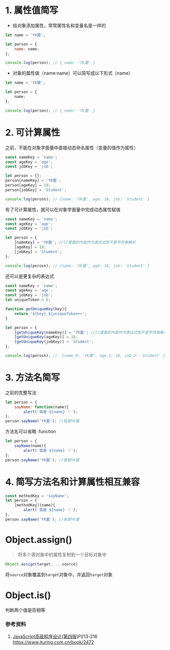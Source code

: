 
# 1. 属性值简写
- 给对象添加属性，常常属性名和变量名是一样的
```javascript
let name = 'YK菌';

let person = {
	name: name;
};

console.log(person); // { name: 'YK菌' }
```
- 对象的属性值（name:name）可以简写成以下形式（name）
```javascript
let name = 'YK菌';

let person = {
	name;
};

console.log(person); // { name: 'YK菌' }
```

# 2. 可计算属性
之前，不能在对象字面量中直接动态命名属性（变量的值作为属性）

```javascript
const nameKey = 'name';
const ageKey = 'age';
const jobKey = 'job';

let person = {};
person[nameKey] = 'YK菌';
person[ageKey] = 18;
person[jobKey] = 'Student';

console.log(perosn); // {name: 'YK菌', age: 18, job: 'Student' }
```
有了可计算属性，就可以在对象字面量中完成动态属性赋值
```javascript
const nameKey = 'name';
const ageKey = 'age';
const jobKey = 'job';

let person = {
	[nameKey] = 'YK菌'; //[]里面的内容作为表达式而不是字符串解析
	[ageKey] = 18;
	[jobKey] = 'Student';
};

console.log(perosn); // {name: 'YK菌', age: 18, job: 'Student' }
```

还可以是更复杂的表达式
```javascript
const nameKey = 'name';
const ageKey = 'age';
const jobKey = 'job';
let uniqueToken = 0;

function getUniqueKey(key){
	return '${key}_${uniqueToken++';
}

let person = {
	[getUniqueKey(nameKey)] = 'YK菌'; //[]里面的内容作为表达式而不是字符串解析
	[getUniqueKey(ageKey)] = 18;
	[getUniqueKey(jobKey)] = 'Student';
};

console.log(perosn); //  {name_0: 'YK菌', age_1: 18, job_2: 'Student' }
```

# 3. 方法名简写

之前的完整写法

```javascript
let person = {
	sayName: function(name){
		alert('我是 ${name} ！');
};
person.sayName('YK菌'); //我是YK菌
```

方法名可以省略 :function

```javascript
let person = {
	sayName(name){
		alert('我是 ${name} ！');
};
person.sayName('YK菌'); //我是YK菌
```

# 4. 简写方法名和计算属性相互兼容

```javascript
const methodKey = 'sayName';
let person = {
	[methodKey](name){
		alert('我是 ${name} ！');
};
person.sayName('YK菌'); //我是YK菌
```

# Object.assign()

> 将多个源对象中的属性复制到一个目标对象中

```js
Object.assign(target, ...source)
```

将`source`对象覆盖到`target`对象中，并返回`target`对象

# Object.is()

判断两个值是否相等


### 参考资料
1. [JavaScript高级程序设计(第四版)](https://www.ituring.com.cn/book/2472)P213-216  https://www.ituring.com.cn/book/2472